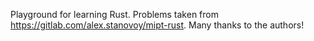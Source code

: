 Playground for learning Rust. Problems taken from https://gitlab.com/alex.stanovoy/mipt-rust. Many thanks to the authors!
